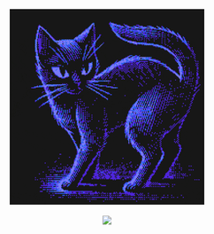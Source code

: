 <div align="center">
<img src="https://github.com/3ricVald3z/3ricVald3z/blob/main/patternbase-8-bit.gif" height="70%" width="70%"/>
<br><br>
 <a href="https://wigle.net">
<img border="0" src="https://wigle.net/bi/gi4aeUe81XNSrEXqPhqRUQ.png">
</a>



</div>
